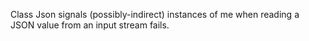 Class Json signals (possibly-indirect) instances of me when reading a JSON value from an input stream fails.